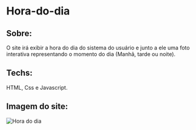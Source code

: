 # Hora-do-dia
## Sobre: 
O site irá exibir a hora do dia do sistema do usuário e junto a ele uma foto interativa representando o momento do dia (Manhã, tarde ou noite).
## Techs:
HTML, Css e Javascript.
## Imagem do site:
![Hora do dia](https://github.com/CaioVictor3/Hora-do-dia/assets/122123292/1a6e537b-669b-4314-a48e-91729ddd5ff7)
